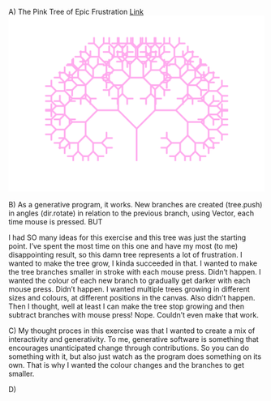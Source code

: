 A)  The Pink Tree of Epic Frustration
[Link](https://emmaottilie.github.io/Exercises/miniex6/)
![ScreenShot](https://github.com/EmmaOttilie/Exercises/blob/gh-pages/miniex6/5.png)

B)  As a generative program, it works. New branches are created (tree.push) in angles (dir.rotate) in relation to the previous branch, using Vector, each time mouse is pressed. BUT

I had SO many ideas for this exercise and this tree was just the starting point. I’ve spent the most time on this one and have my most (to me) disappointing result, so this damn tree represents a lot of frustration.
I wanted to make the tree grow, I kinda succeeded in that.
I wanted to make the tree branches smaller in stroke with each mouse press. Didn’t happen.
I wanted the colour of each new branch to gradually get darker with each mouse press. Didn’t happen. 
I wanted multiple trees growing in different sizes and colours, at different positions in the canvas. Also didn’t happen. 
Then I thought, well at least I can make the tree stop growing and then subtract branches with mouse press! Nope. Couldn’t even make that work.

C)
My thought proces in this exercise was that I wanted to create a mix of interactivity and generativity. 
To me, generative software is something that encourages unanticipated change through contributions. So you can do something with it, but also just watch as the program does something on its own. That is why I wanted the colour changes and the branches to get smaller. 

D)

